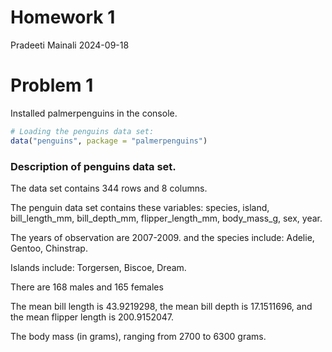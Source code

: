 Homework 1
================
Pradeeti Mainali
2024-09-18

# Problem 1

Installed palmerpenguins in the console.

``` r
# Loading the penguins data set:
data("penguins", package = "palmerpenguins")
```

### Description of penguins data set.

The data set contains 344 rows and 8 columns.

The penguin data set contains these variables: species, island,
bill_length_mm, bill_depth_mm, flipper_length_mm, body_mass_g, sex,
year.

The years of observation are 2007-2009. and the species include: Adelie,
Gentoo, Chinstrap.

Islands include: Torgersen, Biscoe, Dream.

There are 168 males and 165 females

The mean bill length is 43.9219298, the mean bill depth is 17.1511696,
and the mean flipper length is 200.9152047.

The body mass (in grams), ranging from 2700 to 6300 grams.
